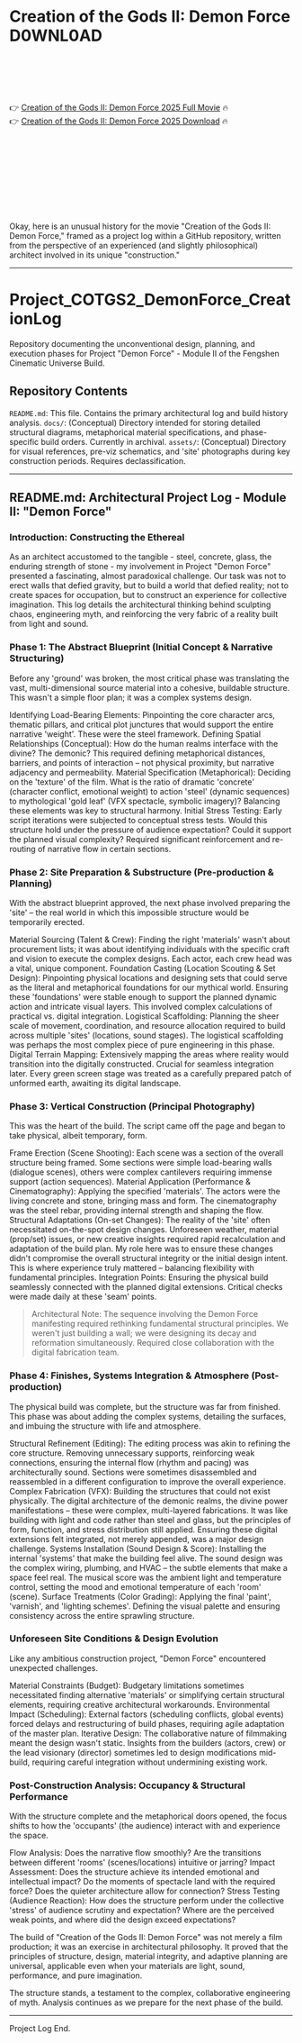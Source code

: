 # Creation of the Gods II: Demon Force D0WNL0AD

<br><br><br><br>


👉 <a href="https://Ricky-therrodope1977.github.io/brztgpuvpc/">Creation of the Gods II: Demon Force 2025 Full Movie</a> 🔥
<br>
👉 <a href="https://Ricky-therrodope1977.github.io/brztgpuvpc/">Creation of the Gods II: Demon Force 2025 Download</a> 🔥


<br><br><br><br><br><br><br><br>


Okay, here is an unusual history for the movie "Creation of the Gods II: Demon Force," framed as a project log within a GitHub repository, written from the perspective of an experienced (and slightly philosophical) architect involved in its unique "construction."

---

# Project_COTGS2_DemonForce_CreationLog

Repository documenting the unconventional design, planning, and execution phases for Project "Demon Force" - Module II of the Fengshen Cinematic Universe Build.

## Repository Contents

   `README.md`: This file. Contains the primary architectural log and build history analysis.
   `docs/`: (Conceptual) Directory intended for storing detailed structural diagrams, metaphorical material specifications, and phase-specific build orders. Currently in archival.
   `assets/`: (Conceptual) Directory for visual references, pre-viz schematics, and 'site' photographs during key construction periods. Requires declassification.

---

## README.md: Architectural Project Log - Module II: "Demon Force"

### Introduction: Constructing the Ethereal

As an architect accustomed to the tangible - steel, concrete, glass, the enduring strength of stone - my involvement in Project "Demon Force" presented a fascinating, almost paradoxical challenge. Our task was not to erect walls that defied gravity, but to build a world that defied reality; not to create spaces for occupation, but to construct an experience for collective imagination. This log details the architectural thinking behind sculpting chaos, engineering myth, and reinforcing the very fabric of a reality built from light and sound.

### Phase 1: The Abstract Blueprint (Initial Concept & Narrative Structuring)

Before any 'ground' was broken, the most critical phase was translating the vast, multi-dimensional source material into a cohesive, buildable structure. This wasn't a simple floor plan; it was a complex systems design.

   Identifying Load-Bearing Elements: Pinpointing the core character arcs, thematic pillars, and critical plot junctures that would support the entire narrative 'weight'. These were the steel framework.
   Defining Spatial Relationships (Conceptual): How do the human realms interface with the divine? The demonic? This required defining metaphorical distances, barriers, and points of interaction – not physical proximity, but narrative adjacency and permeability.
   Material Specification (Metaphorical): Deciding on the 'texture' of the film. What is the ratio of dramatic 'concrete' (character conflict, emotional weight) to action 'steel' (dynamic sequences) to mythological 'gold leaf' (VFX spectacle, symbolic imagery)? Balancing these elements was key to structural harmony.
   Initial Stress Testing: Early script iterations were subjected to conceptual stress tests. Would this structure hold under the pressure of audience expectation? Could it support the planned visual complexity? Required significant reinforcement and re-routing of narrative flow in certain sections.

### Phase 2: Site Preparation & Substructure (Pre-production & Planning)

With the abstract blueprint approved, the next phase involved preparing the 'site' – the real world in which this impossible structure would be temporarily erected.

   Material Sourcing (Talent & Crew): Finding the right 'materials' wasn't about procurement lists; it was about identifying individuals with the specific craft and vision to execute the complex designs. Each actor, each crew head was a vital, unique component.
   Foundation Casting (Location Scouting & Set Design): Pinpointing physical locations and designing sets that could serve as the literal and metaphorical foundations for our mythical world. Ensuring these 'foundations' were stable enough to support the planned dynamic action and intricate visual layers. This involved complex calculations of practical vs. digital integration.
   Logistical Scaffolding: Planning the sheer scale of movement, coordination, and resource allocation required to build across multiple 'sites' (locations, sound stages). The logistical scaffolding was perhaps the most complex piece of pure engineering in this phase.
   Digital Terrain Mapping: Extensively mapping the areas where reality would transition into the digitally constructed. Crucial for seamless integration later. Every green screen stage was treated as a carefully prepared patch of unformed earth, awaiting its digital landscape.

### Phase 3: Vertical Construction (Principal Photography)

This was the heart of the build. The script came off the page and began to take physical, albeit temporary, form.

   Frame Erection (Scene Shooting): Each scene was a section of the overall structure being framed. Some sections were simple load-bearing walls (dialogue scenes), others were complex cantilevers requiring immense support (action sequences).
   Material Application (Performance & Cinematography): Applying the specified 'materials'. The actors were the living concrete and stone, bringing mass and form. The cinematography was the steel rebar, providing internal strength and shaping the flow.
   Structural Adaptations (On-set Changes): The reality of the 'site' often necessitated on-the-spot design changes. Unforeseen weather, material (prop/set) issues, or new creative insights required rapid recalculation and adaptation of the build plan. My role here was to ensure these changes didn't compromise the overall structural integrity or the initial design intent. This is where experience truly mattered – balancing flexibility with fundamental principles.
   Integration Points: Ensuring the physical build seamlessly connected with the planned digital extensions. Critical checks were made daily at these 'seam' points.

> Architectural Note: The sequence involving the Demon Force manifesting required rethinking fundamental structural principles. We weren't just building a wall; we were designing its decay and reformation simultaneously. Required close collaboration with the digital fabrication team.

### Phase 4: Finishes, Systems Integration & Atmosphere (Post-production)

The physical build was complete, but the structure was far from finished. This phase was about adding the complex systems, detailing the surfaces, and imbuing the structure with life and atmosphere.

   Structural Refinement (Editing): The editing process was akin to refining the core structure. Removing unnecessary supports, reinforcing weak connections, ensuring the internal flow (rhythm and pacing) was architecturally sound. Sections were sometimes disassembled and reassembled in a different configuration to improve the overall experience.
   Complex Fabrication (VFX): Building the structures that could not exist physically. The digital architecture of the demonic realms, the divine power manifestations – these were complex, multi-layered fabrications. It was like building with light and code rather than steel and glass, but the principles of form, function, and stress distribution still applied. Ensuring these digital extensions felt integrated, not merely appended, was a major design challenge.
   Systems Installation (Sound Design & Score): Installing the internal 'systems' that make the building feel alive. The sound design was the complex wiring, plumbing, and HVAC – the subtle elements that make a space feel real. The musical score was the ambient light and temperature control, setting the mood and emotional temperature of each 'room' (scene).
   Surface Treatments (Color Grading): Applying the final 'paint', 'varnish', and 'lighting schemes'. Defining the visual palette and ensuring consistency across the entire sprawling structure.

### Unforeseen Site Conditions & Design Evolution

Like any ambitious construction project, "Demon Force" encountered unexpected challenges.

   Material Constraints (Budget): Budgetary limitations sometimes necessitated finding alternative 'materials' or simplifying certain structural elements, requiring creative architectural workarounds.
   Environmental Impact (Scheduling): External factors (scheduling conflicts, global events) forced delays and restructuring of build phases, requiring agile adaptation of the master plan.
   Iterative Design: The collaborative nature of filmmaking meant the design wasn't static. Insights from the builders (actors, crew) or the lead visionary (director) sometimes led to design modifications mid-build, requiring careful integration without undermining existing work.

### Post-Construction Analysis: Occupancy & Structural Performance

With the structure complete and the metaphorical doors opened, the focus shifts to how the 'occupants' (the audience) interact with and experience the space.

   Flow Analysis: Does the narrative flow smoothly? Are the transitions between different 'rooms' (scenes/locations) intuitive or jarring?
   Impact Assessment: Does the structure achieve its intended emotional and intellectual impact? Do the moments of spectacle land with the required force? Does the quieter architecture allow for connection?
   Stress Testing (Audience Reaction): How does the structure perform under the collective 'stress' of audience scrutiny and expectation? Where are the perceived weak points, and where did the design exceed expectations?

The build of "Creation of the Gods II: Demon Force" was not merely a film production; it was an exercise in architectural philosophy. It proved that the principles of structure, design, material integrity, and adaptive planning are universal, applicable even when your materials are light, sound, performance, and pure imagination.

The structure stands, a testament to the complex, collaborative engineering of myth. Analysis continues as we prepare for the next phase of the build.

---

Project Log End.

